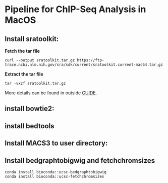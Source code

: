 #  Pipeline for ChIP-Seq Analysis in MacOS

## Install sratoolkit:
**Fetch the tar file**
```
curl --output sratoolkit.tar.gz https://ftp-trace.ncbi.nlm.nih.gov/sra/sdk/current/sratoolkit.current-mac64.tar.gz
```
**Extract the tar file**
```
tar -vxzf sratoolkit.tar.gz
```
More details can be found in outside [GUIDE](https://github.com/ncbi/sra-tools/wiki/02.-Installing-SRA-Toolkit).

## install bowtie2:


## install bedtools


## Install MACS3 to user directory:


## Install bedgraphtobigwig and fetchchromsizes
```
conda install bioconda::ucsc-bedgraphtobigwig
conda install bioconda::ucsc-fetchchromsizes
```


